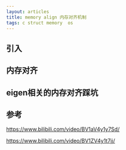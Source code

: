 ```yaml
---
layout: articles
title: memory align 内存对齐机制
tags: c struct memory  os
---
```


## 引入

## 内存对齐

## eigen相关的内存对齐踩坑

## 参考

https://www.bilibili.com/video/BV1aV4y1y7Sd/

https://www.bilibili.com/video/BV1ZV4y1t7jj/